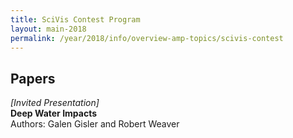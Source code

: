 ```yaml
---
title: SciVis Contest Program
layout: main-2018
permalink: /year/2018/info/overview-amp-topics/scivis-contest
---
```


## Papers

*[Invited Presentation]*  
**Deep Water Impacts**  
Authors: Galen Gisler and Robert Weaver 

